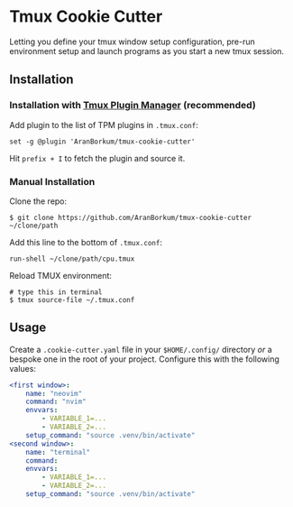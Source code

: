 # Tmux Cookie Cutter

Letting you define your tmux window setup configuration, pre-run environment setup and launch programs as you start a new tmux session.

## Installation
### Installation with [Tmux Plugin Manager](https://github.com/tmux-plugins/tpm) (recommended)

Add plugin to the list of TPM plugins in `.tmux.conf`:

```shell
set -g @plugin 'AranBorkum/tmux-cookie-cutter'
```

Hit `prefix + I` to fetch the plugin and source it.

### Manual Installation

Clone the repo:

```shell
$ git clone https://github.com/AranBorkum/tmux-cookie-cutter ~/clone/path
```

Add this line to the bottom of `.tmux.conf`:

```shell
run-shell ~/clone/path/cpu.tmux
```

Reload TMUX environment:

```shell
# type this in terminal
$ tmux source-file ~/.tmux.conf
```

## Usage
Create a `.cookie-cutter.yaml` file in your `$HOME/.config/` directory _or_ a bespoke one in the root of your project. Configure this with the following values:

```yaml
<first window>:
    name: "neovim"
    command: "nvim"
    envvars:
        - VARIABLE_1=...
        - VARIABLE_2=...
    setup_command: "source .venv/bin/activate" 
<second window>:
    name: "terminal"
    command:
    envvars:
        - VARIABLE_1=...
        - VARIABLE_2=...
    setup_command: "source .venv/bin/activate" 
```
